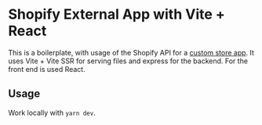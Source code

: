 # Shopify External App with Vite + React

This is a boilerplate, with usage of the Shopify API for a [custom store app](https://help.shopify.com/en/manual/apps/custom-apps).
It uses Vite + Vite SSR for serving files and express for the backend.
For the front end is used React.

## Usage

Work locally with `yarn dev`.
